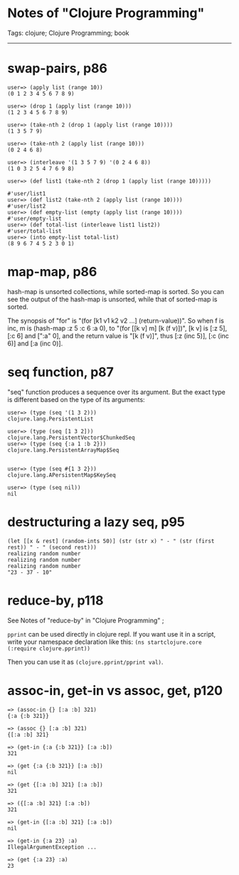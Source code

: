# Notes of "Clojure Programming"
Tags: clojure; Clojure Programming; book

------

# swap-pairs, p86

```
user=> (apply list (range 10)) 
(0 1 2 3 4 5 6 7 8 9) 

user=> (drop 1 (apply list (range 10))) 
(1 2 3 4 5 6 7 8 9)

user=> (take-nth 2 (drop 1 (apply list (range 10)))) 
(1 3 5 7 9) 

user=> (take-nth 2 (apply list (range 10))) 
(0 2 4 6 8) 

user=> (interleave '(1 3 5 7 9) '(0 2 4 6 8)) 
(1 0 3 2 5 4 7 6 9 8) 

user=> (def list1 (take-nth 2 (drop 1 (apply list (range 10)))))

#'user/list1 
user=> (def list2 (take-nth 2 (apply list (range 10)))) 
#'user/list2 
user=> (def empty-list (empty (apply list (range 10)))) 
#'user/empty-list 
user=> (def total-list (interleave list1 list2)) 
#'user/total-list 
user=> (into empty-list total-list) 
(8 9 6 7 4 5 2 3 0 1) 
```

# map-map, p86

hash-map is unsorted collections, while sorted-map is sorted.
So you can see the output of the hash-map is unsorted, while that of sorted-map is sorted.

The synopsis of "for" is "(for [k1 v1 k2 v2 ...] (return-value))".
So when f is inc, m is (hash-map :z 5 :c 6 :a 0), to "(for [[k v] m] [k (f v)])",
[k v] is [:z 5], [:c 6] and [":a" 0], and the return value is "[k (f v)]",
thus [:z (inc 5)], [:c (inc 6)] and [:a (inc 0)].

# seq function, p87

"seq" function produces a sequence over its argument.
But the exact type is different based on the type of its arguments:

```
user=> (type (seq '(1 3 2))) 
clojure.lang.PersistentList

user=> (type (seq [1 3 2])) 
clojure.lang.PersistentVector$ChunkedSeq 
user=> (type (seq {:a 1 :b 2})) 
clojure.lang.PersistentArrayMap$Seq


user=> (type (seq #{1 3 2})) 
clojure.lang.APersistentMap$KeySeq

user=> (type (seq nil)) 
nil 
```

# destructuring a lazy seq, p95

```
(let [[x & rest] (random-ints 50)] (str (str x) " - " (str (first rest)) " - " (second rest)))
realizing random number 
realizing random number 
realizing random number 
"23 - 37 - 10" 
```

# reduce-by, p118

See Notes of "reduce-by" in "Clojure Programming" ;

`pprint` can be used directly in clojure repl.
If you want use it in a script, write your namespace declaration like this:
`(ns startclojure.core (:require clojure.pprint))`

Then you can use it as `(clojure.pprint/pprint val)`.

# assoc-in, get-in vs assoc, get, p120

```
=> (assoc-in {} [:a :b] 321)
{:a {:b 321}}

=> (assoc {} [:a :b] 321)
{[:a :b] 321}

=> (get-in {:a {:b 321}} [:a :b])
321

=> (get {:a {:b 321}} [:a :b])
nil

=> (get {[:a :b] 321} [:a :b])
321

=> ({[:a :b] 321} [:a :b])
321

=> (get-in {[:a :b] 321} [:a :b])
nil

=> (get-in {:a 23} :a)
IllegalArgumentException ...

=> (get {:a 23} :a)
23
```
